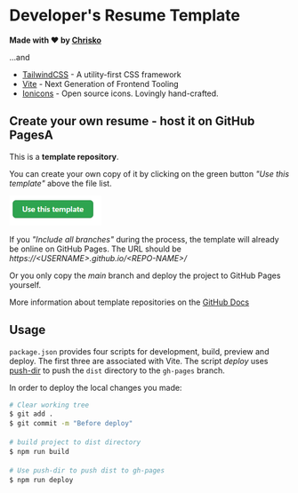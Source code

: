 # Developer's Resume Template

**Made with ❤️ by [Chrisko](https://chrisko.io/)**

...and

- [TailwindCSS](https://tailwindcss.com) - A utility-first CSS framework
- [Vite](https://vitejs.dev) - Next Generation of Frontend Tooling
- [Ionicons](https://ionicons.com) - Open source icons. Lovingly hand-crafted.

## Create your own resume - host it on GitHub PagesA

This is a **template repository**.

You can create your own copy of it by clicking on the green button _"Use this template"_ above the file list.

![Use this Template Button](./assets/template-button.png)

If you _"Include all branches"_ during the process, the template will already be online on GitHub Pages. The URL should be _https://\<USERNAME\>.github.io/\<REPO-NAME\>/_

Or you only copy the _main_ branch and deploy the project to GitHub Pages yourself.

More information about template repositories on the [GitHub Docs](https://docs.github.com/en/github/creating-cloning-and-archiving-repositories/creating-a-repository-from-a-template#creating-a-repository-from-a-template)

## Usage

`package.json` provides four scripts for development, build, preview and deploy. The first three are associated with Vite. The script _deploy_ uses [push-dir](https://github.com/L33T-KR3W/push-dir) to push the `dist` directory to the `gh-pages` branch.

In order to deploy the local changes you made:

```sh
# Clear working tree
$ git add .
$ git commit -m "Before deploy"

# build project to dist directory
$ npm run build

# Use push-dir to push dist to gh-pages
$ npm run deploy
```
